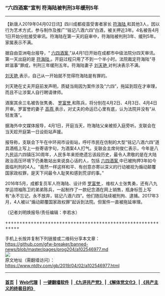 ### “六四酒案”宣判 符海陆被判刑3年缓刑5年
------------------------

<div class="post_content" itemprop="articleBody">
 <p>
  【新唐人2019年04月02日讯】四川成都疫苗受害者家长
  <a href="https://www.ntdtv.com/gb/符海陆.htm">
   符海陆
  </a>
  和其他3人，因以行为艺术方式，参与制作及推广“铭记八酒六四”白酒，被关押近3年。4名被告4月1日开始分批接受审讯。符海陆在第一天的庭审中，符海陆被判刑3年、缓刑5年。家属表示不满。
 </p>
 <p>
  据自由亚洲电台报导，“
  <a href="https://www.ntdtv.com/gb/六四酒案.htm">
   六四酒案
  </a>
  ”从4月1日开始在成都市中级法院分四天审讯。第一天出庭的是
  <a href="https://www.ntdtv.com/gb/符海陆.htm">
   符海陆
  </a>
  。开庭过程只用了不到一个半小时。法院裁定符海陆“寻衅滋事”罪成，判刑三年缓刑五年。符海陆妻子
  <a href="https://www.ntdtv.com/gb/刘天艳.htm">
   刘天艳
  </a>
  对判决表示不满。
 </p>
 <p>
  <a href="https://www.ntdtv.com/gb/刘天艳.htm">
   刘天艳
  </a>
  表示，自己从一开始就不觉得符海陆是有罪的。
 </p>
 <p>
  刘天艳在丈夫开庭前发声明，质疑当局因为案件涉及“六四”，拖延到现在才审理，而且不让涉案人自行聘请律师。
 </p>
 <p>
  酒案其余三名被告张隽勇、
  <a href="https://www.ntdtv.com/gb/罗富誉.htm">
   罗富誉
  </a>
  和陈兵，将分别在4月2日、4月3日、4月4日开审。罗富誉的妻子
  <a href="https://www.ntdtv.com/gb/高燕.htm">
   高燕
  </a>
  表示，对丈夫的命运已心里有底，认为法院并没有“从轻发落”。
 </p>
 <p>
  据海外中文媒体报导，4月1日，开庭当天，符海陆父亲被拒入庭旁听。支联会在当天趁开庭第一日设街站声援。
 </p>
 <p>
  报导称，支联会下午在中环闹市设街站，呼吁市民在仿制的大型“铭记八酒六四”道具酒瓶上写上一些寄语字句，为酒案4人打气。支联会主席何俊仁表示，今年是八九民运六四镇压30周年，人民多年来拒绝遗忘该段历史，最令人肃敬的是在大陆政治高压环境下仍勇敢站出来说良心话的人，包括
  <a href="https://www.ntdtv.com/gb/六四酒案.htm">
   六四酒案
  </a>
  中已被拘押3年如今面临判刑的4人。“竟然一样这样和平、有创意亦寄以深义的行动被视为煽动颠覆国家政权罪，是天下间最令人耻笑和感到荒谬的事。”
 </p>
 <p>
  2016年5月，成都复员军人符海陆、设计师
  <a href="https://www.ntdtv.com/gb/罗富誉.htm">
   罗富誉
  </a>
  、维权人士张隽勇，还有八九学运领袖陈卫的弟弟陈兵，一起制作了一款纪念酒在网上销售，瓶身标签上写有“永不忘记，永不放弃，铭记八酒六四”。他们随后陆续被刑拘、逮捕。2017年3月，4人被以“煽动颠覆国家政权罪”起诉到法院。但案件一直被拖延审理。
 </p>
 <p>
  （记者刘明焕报导/责任编辑：李若水）
 </p>
 <div class="single_ad">
 </div>
</div>

+++++++++++++++++++++++++++++++++++++++++++++++++++++++++++<br/><br/>
手机上长按并复制下列链接或二维码分享本文章：<br/>
https://github.com/gfw-breaker/banned-news/blob/master/pages/prog204/a102546977.md <br/>
<a href='https://github.com/gfw-breaker/banned-news/blob/master/pages/prog204/a102546977.md'><img src='https://github.com/gfw-breaker/banned-news/blob/master/pages/prog204/a102546977.md.png'/></a> <br/>
原文地址（需翻墙访问）：https://www.ntdtv.com/gb/2019/04/02/a102546977.html


------------------------
#### [首页](https://github.com/gfw-breaker/banned-news/blob/master/README.md) &nbsp;|&nbsp; [Web代理](https://github.com/labour-camp/helloworld) &nbsp;|&nbsp; [一键翻墙软件](https://github.com/gfw-breaker/nogfw/blob/master/README.md) &nbsp;| [《九评共产党》](https://github.com/gfw-breaker/9ping.md/blob/master/README.md#九评之一评共产党是什么) | [《解体党文化》](https://github.com/gfw-breaker/jtdwh.md/blob/master/README.md) | [《共产主义的终极目的》](https://github.com/gfw-breaker/gczydzjmd.md/blob/master/README.md)

